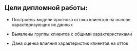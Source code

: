 ## Цели дипломной работы:

- Построены модели прогноза оттока клиентов на основе характеризующих их данных

- Выявлены группы клиентов с общими характеристиками

- Дана оценка влияния характеристик клиентов на отток
